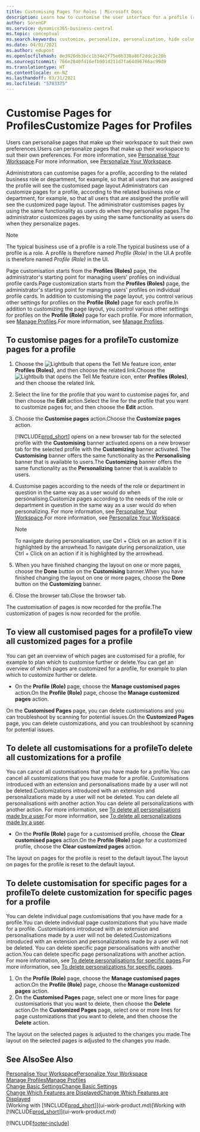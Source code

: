 ```yaml
---
title: Customising Pages for Roles | Microsoft Docs
description: Learn how to customise the user interface for a profile (role) so that all users assigned that role see a customised workspace.
author: SorenGP
ms.service: dynamics365-business-central
ms.topic: conceptual
ms.search.keywords: customize, personalize, personalization, hide columns, remove fields, move fields
ms.date: 04/01/2021
ms.author: edupont
ms.openlocfilehash: 8e3926db3bcc1b34e2f75e6b338a86f2ddc2c20b
ms.sourcegitcommit: 766e2840fd16efb901d211d7fa64d96766ac99d9
ms.translationtype: HT
ms.contentlocale: en-NZ
ms.lasthandoff: 03/31/2021
ms.locfileid: "5783375"
---
```

# <a name="customize-pages-for-profiles"></a><span data-ttu-id="08229-103">Customise Pages for Profiles</span><span class="sxs-lookup"><span data-stu-id="08229-103">Customize Pages for Profiles</span></span>
<span data-ttu-id="08229-104">Users can personalise pages that make up their workspace to suit their own preferences.</span><span class="sxs-lookup"><span data-stu-id="08229-104">Users can personalize pages that make up their workspace to suit their own preferences.</span></span> <span data-ttu-id="08229-105">For more information, see [Personalise Your Workspace](ui-personalization-user.md).</span><span class="sxs-lookup"><span data-stu-id="08229-105">For more information, see [Personalize Your Workspace](ui-personalization-user.md).</span></span>

<span data-ttu-id="08229-106">Administrators can customise pages for a profile, according to the related business role or department, for example, so that all users that are assigned the profile will see the customised page layout.</span><span class="sxs-lookup"><span data-stu-id="08229-106">Administrators can customize pages for a profile, according to the related business role or department, for example, so that all users that are assigned the profile will see the customized page layout.</span></span> <span data-ttu-id="08229-107">The administrator customises pages by using the same functionality as users do when they personalise pages.</span><span class="sxs-lookup"><span data-stu-id="08229-107">The administrator customizes pages by using the same functionality as users do when they personalize pages.</span></span>

> [!NOTE]
> <span data-ttu-id="08229-108">The typical business use of a profile is a role.</span><span class="sxs-lookup"><span data-stu-id="08229-108">The typical business use of a profile is a role.</span></span> <span data-ttu-id="08229-109">A profile is therefore named *Profile (Role)* in the UI.</span><span class="sxs-lookup"><span data-stu-id="08229-109">A profile is therefore named *Profile (Role)* in the UI.</span></span>

<span data-ttu-id="08229-110">Page customisation starts from the **Profiles (Roles)** page, the administrator's starting point for managing users' profiles on individual profile cards.</span><span class="sxs-lookup"><span data-stu-id="08229-110">Page customization starts from the **Profiles (Roles)** page, the administrator's starting point for managing users' profiles on individual profile cards.</span></span> <span data-ttu-id="08229-111">In addition to customising the page layout, you control various other settings for profiles on the **Profile (Role)** page for each profile.</span><span class="sxs-lookup"><span data-stu-id="08229-111">In addition to customizing the page layout, you control various other settings for profiles on the **Profile (Role)** page for each profile.</span></span> <span data-ttu-id="08229-112">For more information, see [Manage Profiles](admin-users-profiles-roles.md).</span><span class="sxs-lookup"><span data-stu-id="08229-112">For more information, see [Manage Profiles](admin-users-profiles-roles.md).</span></span>

## <a name="to-customize-pages-for-a-profile"></a><span data-ttu-id="08229-113">To customise pages for a profile</span><span class="sxs-lookup"><span data-stu-id="08229-113">To customize pages for a profile</span></span>
1. <span data-ttu-id="08229-114">Choose the ![Lightbulb that opens the Tell Me feature](media/ui-search/search_small.png "Tell me what you want to do") icon, enter **Profiles (Roles)**, and then choose the related link.</span><span class="sxs-lookup"><span data-stu-id="08229-114">Choose the ![Lightbulb that opens the Tell Me feature](media/ui-search/search_small.png "Tell me what you want to do") icon, enter **Profiles (Roles)**, and then choose the related link.</span></span>
2. <span data-ttu-id="08229-115">Select the line for the profile that you want to customise pages for, and then choose the **Edit** action.</span><span class="sxs-lookup"><span data-stu-id="08229-115">Select the line for the profile that you want to customize pages for, and then choose the **Edit** action.</span></span>
3. <span data-ttu-id="08229-116">Choose the **Customise pages** action.</span><span class="sxs-lookup"><span data-stu-id="08229-116">Choose the **Customize pages** action.</span></span>

    [!INCLUDE[prod_short](includes/prod_short.md)] <span data-ttu-id="08229-117">opens on a new browser tab for the selected profile with the **Customising** banner activated.</span><span class="sxs-lookup"><span data-stu-id="08229-117">opens on a new browser tab for the selected profile with the **Customizing** banner activated.</span></span> <span data-ttu-id="08229-118">The **Customising** banner offers the same functionality as the **Personalising** banner that is available to users.</span><span class="sxs-lookup"><span data-stu-id="08229-118">The **Customizing** banner offers the same functionality as the **Personalizing** banner that is available to users.</span></span>

4. <span data-ttu-id="08229-119">Customise pages according to the needs of the role or department in question in the same way as a user would do when personalising.</span><span class="sxs-lookup"><span data-stu-id="08229-119">Customize pages according to the needs of the role or department in question in the same way as a user would do when personalizing.</span></span> <span data-ttu-id="08229-120">For more information, see [Personalise Your Workspace](ui-personalization-user.md).</span><span class="sxs-lookup"><span data-stu-id="08229-120">For more information, see [Personalize Your Workspace](ui-personalization-user.md).</span></span>

    > [!NOTE]
    > <span data-ttu-id="08229-121">To navigate during personalisation, use Ctrl + Click on an action if it is highlighted by the arrowhead.</span><span class="sxs-lookup"><span data-stu-id="08229-121">To navigate during personalization, use Ctrl + Click on an action if it is highlighted by the arrowhead.</span></span>

5. <span data-ttu-id="08229-122">When you have finished changing the layout on one or more pages, choose the **Done** button on the **Customising** banner.</span><span class="sxs-lookup"><span data-stu-id="08229-122">When you have finished changing the layout on one or more pages, choose the **Done** button on the **Customizing** banner.</span></span>
6. <span data-ttu-id="08229-123">Close the browser tab.</span><span class="sxs-lookup"><span data-stu-id="08229-123">Close the browser tab.</span></span>

<span data-ttu-id="08229-124">The customisation of pages is now recorded for the profile.</span><span class="sxs-lookup"><span data-stu-id="08229-124">The customization of pages is now recorded for the profile.</span></span>

## <a name="to-view-all-customized-pages-for-a-profile"></a><span data-ttu-id="08229-125">To view all customised pages for a profile</span><span class="sxs-lookup"><span data-stu-id="08229-125">To view all customized pages for a profile</span></span>

<span data-ttu-id="08229-126">You can get an overview of which pages are customised for a profile, for example to plan which to customise further or delete.</span><span class="sxs-lookup"><span data-stu-id="08229-126">You can get an overview of which pages are customized for a profile, for example to plan which to customize further or delete.</span></span>

- <span data-ttu-id="08229-127">On the **Profile (Role)** page, choose the **Manage customised pages** action.</span><span class="sxs-lookup"><span data-stu-id="08229-127">On the **Profile (Role)** page, choose the **Manage customized pages** action.</span></span>

<span data-ttu-id="08229-128">On the **Customised Pages** page, you can delete customisations and you can troubleshoot by scanning for potential issues.</span><span class="sxs-lookup"><span data-stu-id="08229-128">On the **Customized Pages** page, you can delete customizations, and you can troubleshoot by scanning for potential issues.</span></span>  

## <a name="to-delete-all-customizations-for-a-profile"></a><span data-ttu-id="08229-129">To delete all customisations for a profile</span><span class="sxs-lookup"><span data-stu-id="08229-129">To delete all customizations for a profile</span></span>
<span data-ttu-id="08229-130">You can cancel all customisations that you have made for a profile.</span><span class="sxs-lookup"><span data-stu-id="08229-130">You can cancel all customizations that you have made for a profile.</span></span> <span data-ttu-id="08229-131">Customisations introduced with an extension and personalisations made by a user will not be deleted.</span><span class="sxs-lookup"><span data-stu-id="08229-131">Customizations introduced with an extension and personalizations made by a user will not be deleted.</span></span> <span data-ttu-id="08229-132">You can delete all personalisations with another action.</span><span class="sxs-lookup"><span data-stu-id="08229-132">You can delete all personalizations with another action.</span></span> <span data-ttu-id="08229-133">For more information, see [To delete all personalisations made by a user](admin-users-profiles-roles.md#to-delete-all-personalizations-made-by-a-user).</span><span class="sxs-lookup"><span data-stu-id="08229-133">For more information, see [To delete all personalizations made by a user](admin-users-profiles-roles.md#to-delete-all-personalizations-made-by-a-user).</span></span>

- <span data-ttu-id="08229-134">On the **Profile (Role)** page for a customised profile, choose the **Clear customised pages** action.</span><span class="sxs-lookup"><span data-stu-id="08229-134">On the **Profile (Role)** page for a customized profile, choose the **Clear customized pages** action.</span></span>

<span data-ttu-id="08229-135">The layout on pages for the profile is reset to the default layout.</span><span class="sxs-lookup"><span data-stu-id="08229-135">The layout on pages for the profile is reset to the default layout.</span></span>  

## <a name="to-delete-customization-for-specific-pages-for-a-profile"></a><span data-ttu-id="08229-136">To delete customisation for specific pages for a profile</span><span class="sxs-lookup"><span data-stu-id="08229-136">To delete customization for specific pages for a profile</span></span>
<span data-ttu-id="08229-137">You can delete individual page customisations that you have made for a profile.</span><span class="sxs-lookup"><span data-stu-id="08229-137">You can delete individual page customizations that you have made for a profile.</span></span> <span data-ttu-id="08229-138">Customisations introduced with an extension and personalisations made by a user will not be deleted.</span><span class="sxs-lookup"><span data-stu-id="08229-138">Customizations introduced with an extension and personalizations made by a user will not be deleted.</span></span> <span data-ttu-id="08229-139">You can delete specific page personalisations with another action.</span><span class="sxs-lookup"><span data-stu-id="08229-139">You can delete specific page personalizations with another action.</span></span> <span data-ttu-id="08229-140">For more information, see [To delete personalisations for specific pages](admin-users-profiles-roles.md#to-delete-personalizations-for-specific-pages).</span><span class="sxs-lookup"><span data-stu-id="08229-140">For more information, see [To delete personalizations for specific pages](admin-users-profiles-roles.md#to-delete-personalizations-for-specific-pages).</span></span>

1. <span data-ttu-id="08229-141">On the **Profile (Role)** page, choose the **Manage customised pages** action.</span><span class="sxs-lookup"><span data-stu-id="08229-141">On the **Profile (Role)** page, choose the **Manage customized pages** action.</span></span>
2. <span data-ttu-id="08229-142">On the **Customised Pages** page, select one or more lines for page customisations that you want to delete, then choose the **Delete** action.</span><span class="sxs-lookup"><span data-stu-id="08229-142">On the **Customized Pages** page, select one or more lines for page customizations that you want to delete, and then choose the **Delete** action.</span></span>

<span data-ttu-id="08229-143">The layout on the selected pages is adjusted to the changes you made.</span><span class="sxs-lookup"><span data-stu-id="08229-143">The layout on the selected pages is adjusted to the changes you made.</span></span>

## <a name="see-also"></a><span data-ttu-id="08229-144">See Also</span><span class="sxs-lookup"><span data-stu-id="08229-144">See Also</span></span>

[<span data-ttu-id="08229-145">Personalise Your Workspace</span><span class="sxs-lookup"><span data-stu-id="08229-145">Personalize Your Workspace</span></span>](ui-personalization-user.md)  
[<span data-ttu-id="08229-146">Manage Profiles</span><span class="sxs-lookup"><span data-stu-id="08229-146">Manage Profiles</span></span>](admin-users-profiles-roles.md)  
[<span data-ttu-id="08229-147">Change Basic Settings</span><span class="sxs-lookup"><span data-stu-id="08229-147">Change Basic Settings</span></span>](ui-change-basic-settings.md)  
[<span data-ttu-id="08229-148">Change Which Features are Displayed</span><span class="sxs-lookup"><span data-stu-id="08229-148">Change Which Features are Displayed</span></span>](ui-experiences.md)  
<span data-ttu-id="08229-149">[Working with [!INCLUDE[prod_short](includes/prod_short.md)]](ui-work-product.md)</span><span class="sxs-lookup"><span data-stu-id="08229-149">[Working with [!INCLUDE[prod_short](includes/prod_short.md)]](ui-work-product.md)</span></span>  


[!INCLUDE[footer-include](includes/footer-banner.md)]